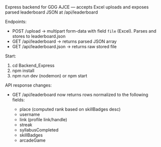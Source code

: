 Express backend for GDG AJCE — accepts Excel uploads and exposes parsed leaderboard JSON at /api/leaderboard

Endpoints:
- POST /upload  -> multipart form-data with field `file` (Excel). Parses and stores to leaderboard.json
- GET /api/leaderboard -> returns parsed JSON array
- GET /api/leaderboard.json -> returns raw stored file

Start:
1. cd Backend_Express
2. npm install
3. npm run dev  (nodemon) or npm start


API response changes:

- GET /api/leaderboard now returns rows normalized to the following fields:

  - place (computed rank based on skillBadges desc)
  - username
  - link (profile link/handle)
  - streak
  - syllabusCompleted
  - skillBadges
  - arcadeGame
